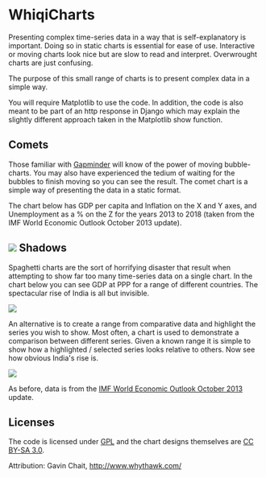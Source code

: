 WhiqiCharts
===========

Presenting complex time-series data in a way that is self-explanatory is important. Doing so in static charts is essential for ease of use. Interactive or moving charts look nice but are slow to read and interpret. Overwrought charts are just confusing.

The purpose of this small range of charts is to present complex data in a simple way.

You will require Matplotlib to use the code. In addition, the code is also meant to be part of an http response in Django which may explain the slightly different approach taken in the Matplotlib show function.

Comets
------

Those familiar with [Gapminder][1] will know of the power of moving bubble-charts. You may also have experienced the tedium of waiting for the bubbles to finish moving so you can see the result. The comet chart is a simple way of presenting the data in a static format.

The chart below has GDP per capita and Inflation on the X and Y axes, and Unemployment as a % on the Z for the years 2013 to 2018 (taken from the IMF World Economic Outlook October 2013 update).

![][2]
Shadows
-------

Spaghetti charts are the sort of horrifying disaster that result when attempting to show far too many time-series data on a single chart. In the chart below you can see GDP at PPP for a range of different countries. The spectacular rise of India is all but invisible.

![][3]

An alternative is to create a range from comparative data and highlight the series you wish to show. Most often, a chart is used to demonstrate a comparison between different series. Given a known range it is simple to show how a highlighted / selected series looks relative to others. Now see how obvious India's rise is.

![][4]

As before, data is from the [IMF World Economic Outlook October 2013][5] update.

Licenses
--------

The code is licensed under [GPL][6] and the chart designs themselves are [CC BY-SA 3.0][7].

Attribution: Gavin Chait, http://www.whythawk.com/

  [1]: http://www.gapminder.org/
  [2]: http://farm8.staticflickr.com/7348/10951200793_1af2c1ce3f_o.png
  [3]: http://farm4.staticflickr.com/3772/10951200773_b28871c4f4_c.jpg
  [4]: http://farm6.staticflickr.com/5473/10950965215_87951c2f3d_c.jpg
  [5]: http://www.imf.org/external/pubs/ft/weo/2013/02/weodata/index.aspx
  [6]: http://www.gnu.org/copyleft/gpl.html
  [7]: http://creativecommons.org/licenses/by-sa/3.0/deed.en_GB
